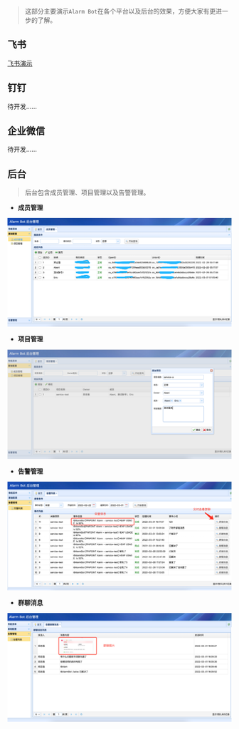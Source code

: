 > 这部分主要演示`Alarm Bot`在各个平台以及后台的效果，方便大家有更进一步的了解。

## 飞书

[飞书演示](./video/lark.mp4 ':include :type=video controls width=100%')

## 钉钉

待开发……

## 企业微信

待开发……

## 后台

> 后台包含成员管理、项目管理以及告警管理。

- **成员管理**

![成员管理](./images/member.png)

- **项目管理**

![项目管理](./images/project.png)

- **告警管理**

![告警管理](./images/event.png)

- **群聊消息**

![群聊消息](./images/message.png)